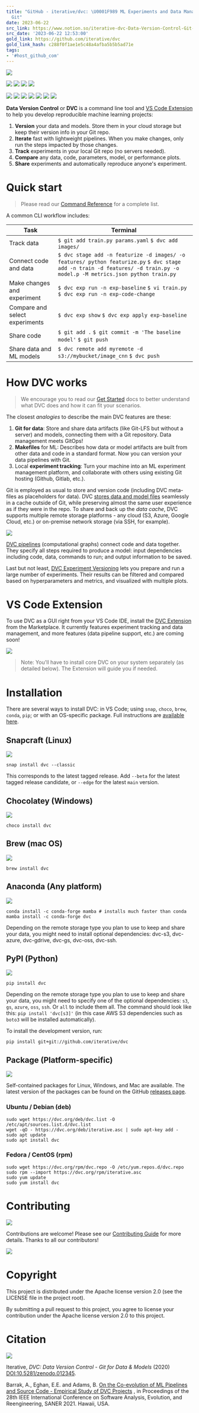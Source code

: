 ```yaml
---
title: "GitHub - iterative/dvc: \U0001F989 ML Experiments and Data Management with
  Git"
date: 2023-06-22
src_link: https://www.notion.so/iterative-dvc-Data-Version-Control-Git-for-Data-Models-ML-Experiments-Management-7409921d5f9a44d3a55b5a940e3ab533
src_date: '2023-06-22 12:53:00'
gold_link: https://github.com/iterative/dvc
gold_link_hash: c288f0f1ae1e5c48a4afba5b5b5ad71e
tags:
- '#host_github_com'
---
```


[![](https://camo.githubusercontent.com/7b353ba916e041b4682c187851b808fff7143f40031eb7a6422ba84f3f1abee9/68747470733a2f2f6476632e6f72672f696d672f6c6f676f2d6769746875622d726561646d652e706e67)](https://dvc.org)


[![](https://github.com/iterative/dvc/workflows/Tests/badge.svg?branch=main)](https://github.com/iterative/dvc/actions) [![](https://camo.githubusercontent.com/c7a157e2cd807aaf862a4b7214c1d2bd8cebc149c263557da90b2d203ceff930/68747470733a2f2f696d672e736869656c64732e696f2f707970692f707976657273696f6e732f647663)](https://pypi.org/project/dvc) [![](https://camo.githubusercontent.com/8715da72e3848a285c223ac40368c8b2001f4d86734e7b1cc62f0a18c0f9df8c/68747470733a2f2f636f6465636f762e696f2f67682f6974657261746976652f6476632f6272616e63682f6d61696e2f67726170682f62616467652e737667)](https://codecov.io/gh/iterative/dvc) [![](https://camo.githubusercontent.com/0350534562328e569f6c577f31a818ca777d9cbdd38f3fb5c1c80d9e6f0fea7e/68747470733a2f2f696d672e736869656c64732e696f2f62616467652f444f492d31302e353238312f7a656e6f646f2e333637373535332d626c75652e737667)](https://doi.org/10.5281/zenodo.3677553)


[![](https://camo.githubusercontent.com/bfb4e41fb4f3ee133a761a16296e6dae1da8f56681e0fd54a4069eee64add0c3/68747470733a2f2f696d672e736869656c64732e696f2f707970692f762f6476632e7376673f6c6162656c3d706970266c6f676f3d50795049266c6f676f436f6c6f723d7768697465)](https://pypi.org/project/dvc) [![](https://camo.githubusercontent.com/212368a2223dc001b9a2e025ea938d3d9ed5efe49efc6fb324752af003b608da/68747470733a2f2f696d672e736869656c64732e696f2f707970692f646d2f6476632e7376673f636f6c6f723d626c7565266c6162656c3d446f776e6c6f616473266c6f676f3d70797069266c6f676f436f6c6f723d676f6c64)](https://pypi.org/project/dvc) [![](https://camo.githubusercontent.com/18c9755e76b26ac16eaeac3cfcdc52a7ae73d895c78c22710987a2a894a4b5c6/68747470733a2f2f696d672e736869656c64732e696f2f62616467652f646562253743706b6725374372706d2537436578652d626c7565)](https://dvc.org/doc/install) [![](https://camo.githubusercontent.com/45a6a79188da997b91b90c51bf832089f052b99c995ff240a650ab7175e3eb8b/68747470733a2f2f696d672e736869656c64732e696f2f686f6d65627265772f762f6476633f6c6162656c3d62726577)](https://formulae.brew.sh/formula/dvc) [![](https://camo.githubusercontent.com/920e3217cc0ffb61ac9ac639cd9377eeca8a3d9c3697971585ba0fea1850a7b7/68747470733a2f2f696d672e736869656c64732e696f2f636f6e64612f762f636f6e64612d666f7267652f6476632e7376673f6c6162656c3d636f6e6461266c6f676f3d636f6e64612d666f726765)](https://anaconda.org/conda-forge/dvc) [![](https://camo.githubusercontent.com/b945daacb7f0c1e0c48903fa1a4a60af6e50da523f40b1775695a572a4b656ba/68747470733a2f2f696d672e736869656c64732e696f2f63686f636f6c617465792f762f6476633f6c6162656c3d63686f636f)](https://chocolatey.org/packages/dvc) [![](https://camo.githubusercontent.com/0a898e4a3d84a2ef16c587236f22d4b241f12532606f14dc06f27c1886e776d9/68747470733a2f2f696d672e736869656c64732e696f2f62616467652f736e61702d696e7374616c6c2d3832424541302e7376673f6c6f676f3d736e61706372616674)](https://snapcraft.io/dvc)


**Data Version Control** or **DVC** is a command line tool and [VS Code Extension](#vs-code-extension) to help you develop reproducible machine learning projects:


1. **Version** your data and models. Store them in your cloud storage but keep their version info in your Git repo.
2. **Iterate** fast with lightweight pipelines. When you make changes, only run the steps impacted by those changes.
3. **Track** experiments in your local Git repo (no servers needed).
4. **Compare** any data, code, parameters, model, or performance plots.
5. **Share** experiments and automatically reproduce anyone's experiment.


Quick start
===========



> Please read our [Command Reference](https://dvc.org/doc/command-reference) for a complete list.


A common CLI workflow includes:




| Task | Terminal |
| --- | --- |
| Track data | `$ git add train.py params.yaml` `$ dvc add images/` |
| Connect code and data | `$ dvc stage add -n featurize -d images/ -o features/ python featurize.py` `$ dvc stage add -n train -d features/ -d train.py -o model.p -M metrics.json python train.py` |
| Make changes and experiment | `$ dvc exp run -n exp-baseline` `$ vi train.py` `$ dvc exp run -n exp-code-change` |
| Compare and select experiments | `$ dvc exp show` `$ dvc exp apply exp-baseline` |
| Share code | `$ git add .` `$ git commit -m 'The baseline model'` `$ git push` |
| Share data and ML models | `$ dvc remote add myremote -d s3://mybucket/image_cnn` `$ dvc push` |


How DVC works
=============



> We encourage you to read our [Get Started](https://dvc.org/doc/get-started) docs to better understand what DVC does and how it can fit your scenarios.


The closest *analogies* to describe the main DVC features are these:


1. **Git for data**: Store and share data artifacts (like Git-LFS but without a server) and models, connecting them with a Git repository. Data management meets GitOps!
2. **Makefiles** for ML: Describes how data or model artifacts are built from other data and code in a standard format. Now you can version your data pipelines with Git.
3. Local **experiment tracking**: Turn your machine into an ML experiment management platform, and collaborate with others using existing Git hosting (Github, Gitlab, etc.).


Git is employed as usual to store and version code (including DVC meta-files as placeholders for data). DVC [stores data and model files](https://dvc.org/doc/start/data-management) seamlessly in a cache outside of Git, while preserving almost the same user experience as if they were in the repo. To share and back up the *data cache*, DVC supports multiple remote storage platforms - any cloud (S3, Azure, Google Cloud, etc.) or on-premise network storage (via SSH, for example).


[![](https://camo.githubusercontent.com/ab63e023438880d76200b9eb966f8acf0a7e6bf59e23a162e38caceeb20ae324/68747470733a2f2f6476632e6f72672f696d672f666c6f772e676966)](https://dvc.org/img/flow.gif)


[DVC pipelines](https://dvc.org/doc/start/data-management/data-pipelines) (computational graphs) connect code and data together. They specify all steps required to produce a model: input dependencies including code, data, commands to run; and output information to be saved.


Last but not least, [DVC Experiment Versioning](https://dvc.org/doc/start/experiments) lets you prepare and run a large number of experiments. Their results can be filtered and compared based on hyperparameters and metrics, and visualized with multiple plots.


VS Code Extension
=================


To use DVC as a GUI right from your VS Code IDE, install the [DVC Extension](https://marketplace.visualstudio.com/items?itemName=Iterative.dvc) from the Marketplace. It currently features experiment tracking and data management, and more features (data pipeline support, etc.) are coming soon!


[![](https://raw.githubusercontent.com/iterative/vscode-dvc/main/extension/docs/overview.gif)](https://raw.githubusercontent.com/iterative/vscode-dvc/main/extension/docs/overview.gif)



> Note: You'll have to install core DVC on your system separately (as detailed below). The Extension will guide you if needed.


Installation
============


There are several ways to install DVC: in VS Code; using `snap`, `choco`, `brew`, `conda`, `pip`; or with an OS-specific package. Full instructions are [available here](https://dvc.org/doc/get-started/install).


Snapcraft (Linux)
-----------------


[![](https://camo.githubusercontent.com/0a898e4a3d84a2ef16c587236f22d4b241f12532606f14dc06f27c1886e776d9/68747470733a2f2f696d672e736869656c64732e696f2f62616467652f736e61702d696e7374616c6c2d3832424541302e7376673f6c6f676f3d736e61706372616674)](https://snapcraft.io/dvc)



```
snap install dvc --classic
```

This corresponds to the latest tagged release. Add `--beta` for the latest tagged release candidate, or `--edge` for the latest `main` version.


Chocolatey (Windows)
--------------------


[![](https://camo.githubusercontent.com/b945daacb7f0c1e0c48903fa1a4a60af6e50da523f40b1775695a572a4b656ba/68747470733a2f2f696d672e736869656c64732e696f2f63686f636f6c617465792f762f6476633f6c6162656c3d63686f636f)](https://chocolatey.org/packages/dvc)



```
choco install dvc
```

Brew (mac OS)
-------------


[![](https://camo.githubusercontent.com/45a6a79188da997b91b90c51bf832089f052b99c995ff240a650ab7175e3eb8b/68747470733a2f2f696d672e736869656c64732e696f2f686f6d65627265772f762f6476633f6c6162656c3d62726577)](https://formulae.brew.sh/formula/dvc)



```
brew install dvc
```

Anaconda (Any platform)
-----------------------


[![](https://camo.githubusercontent.com/920e3217cc0ffb61ac9ac639cd9377eeca8a3d9c3697971585ba0fea1850a7b7/68747470733a2f2f696d672e736869656c64732e696f2f636f6e64612f762f636f6e64612d666f7267652f6476632e7376673f6c6162656c3d636f6e6461266c6f676f3d636f6e64612d666f726765)](https://anaconda.org/conda-forge/dvc)



```
conda install -c conda-forge mamba # installs much faster than conda
mamba install -c conda-forge dvc
```

Depending on the remote storage type you plan to use to keep and share your data, you might need to install optional dependencies: dvc-s3, dvc-azure, dvc-gdrive, dvc-gs, dvc-oss, dvc-ssh.


PyPI (Python)
-------------


[![](https://camo.githubusercontent.com/bfb4e41fb4f3ee133a761a16296e6dae1da8f56681e0fd54a4069eee64add0c3/68747470733a2f2f696d672e736869656c64732e696f2f707970692f762f6476632e7376673f6c6162656c3d706970266c6f676f3d50795049266c6f676f436f6c6f723d7768697465)](https://pypi.org/project/dvc)



```
pip install dvc
```

Depending on the remote storage type you plan to use to keep and share your data, you might need to specify one of the optional dependencies: `s3`, `gs`, `azure`, `oss`, `ssh`. Or `all` to include them all. The command should look like this: `pip install 'dvc[s3]'` (in this case AWS S3 dependencies such as `boto3` will be installed automatically).


To install the development version, run:



```
pip install git+git://github.com/iterative/dvc
```

Package (Platform-specific)
---------------------------


[![](https://camo.githubusercontent.com/18c9755e76b26ac16eaeac3cfcdc52a7ae73d895c78c22710987a2a894a4b5c6/68747470733a2f2f696d672e736869656c64732e696f2f62616467652f646562253743706b6725374372706d2537436578652d626c7565)](https://dvc.org/doc/install)


Self-contained packages for Linux, Windows, and Mac are available. The latest version of the packages can be found on the GitHub [releases page](https://github.com/iterative/dvc/releases).


### Ubuntu / Debian (deb)



```
sudo wget https://dvc.org/deb/dvc.list -O /etc/apt/sources.list.d/dvc.list
wget -qO - https://dvc.org/deb/iterative.asc | sudo apt-key add -
sudo apt update
sudo apt install dvc
```

### Fedora / CentOS (rpm)



```
sudo wget https://dvc.org/rpm/dvc.repo -O /etc/yum.repos.d/dvc.repo
sudo rpm --import https://dvc.org/rpm/iterative.asc
sudo yum update
sudo yum install dvc
```

Contributing
============


[![](https://camo.githubusercontent.com/c98b067f197032eaaf4502e78a2dfa4495a9886aad4d748be587ddd499004466/68747470733a2f2f636f6465636c696d6174652e636f6d2f6769746875622f6974657261746976652f6476632f6261646765732f6770612e737667)](https://codeclimate.com/github/iterative/dvc)


Contributions are welcome! Please see our [Contributing Guide](https://dvc.org/doc/user-guide/contributing/core) for more details. Thanks to all our contributors!


[![](https://camo.githubusercontent.com/9de9dc36f3d9c5dd22c9df6b257b87e00459028901d0406c7d2abc52d3c15b98/68747470733a2f2f636f6e747269622e726f636b732f696d6167653f7265706f3d6974657261746976652f647663)](https://github.com/iterative/dvc/graphs/contributors)


Copyright
=========


This project is distributed under the Apache license version 2.0 (see the LICENSE file in the project root).


By submitting a pull request to this project, you agree to license your contribution under the Apache license version 2.0 to this project.


Citation
========


[![](https://camo.githubusercontent.com/0350534562328e569f6c577f31a818ca777d9cbdd38f3fb5c1c80d9e6f0fea7e/68747470733a2f2f696d672e736869656c64732e696f2f62616467652f444f492d31302e353238312f7a656e6f646f2e333637373535332d626c75652e737667)](https://doi.org/10.5281/zenodo.3677553)


Iterative, *DVC: Data Version Control - Git for Data & Models* (2020) [DOI:10.5281/zenodo.012345](https://doi.org/10.5281/zenodo.3677553).


Barrak, A., Eghan, E.E. and Adams, B. [On the Co-evolution of ML Pipelines and Source Code - Empirical Study of DVC Projects](https://mcis.cs.queensu.ca/publications/2021/saner.pdf) , in Proceedings of the 28th IEEE International Conference on Software Analysis, Evolution, and Reengineering, SANER 2021. Hawaii, USA.